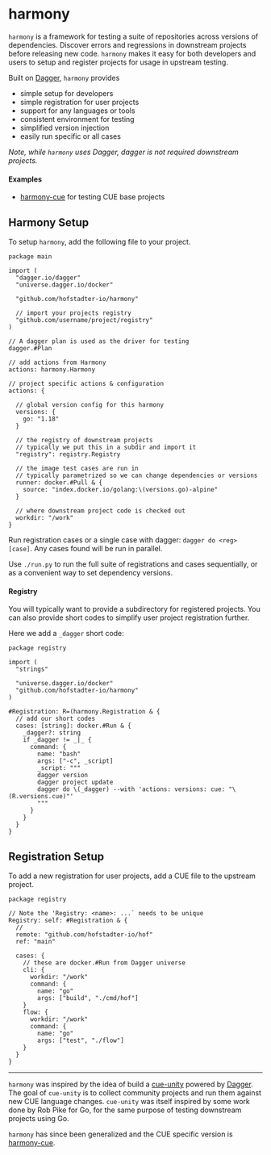 # harmony 

`harmony` is a framework for
testing a suite of repositories
across versions of dependencies.
Discover errors and regressions
in downstream projects before
releasing new code.
`harmony` makes it easy for both developers and users
to setup and register projects for usage in upstream testing.

Built on [Dagger](https://dagger.io), `harmony` provides

- simple setup for developers
- simple registration for user projects
- support for any languages or tools 
- consistent environment for testing
- simplified version injection
- easily run specific or all cases

_Note, while `harmony` uses Dagger, dagger is not required downstream projects._

#### Examples

- [harmony-cue](https://github.com/hofstadter-io/harmony-cue) for testing CUE base projects

## Harmony Setup

To setup `harmony`, add the following file to your project.

```cue
package main

import (
  "dagger.io/dagger"
  "universe.dagger.io/docker"

  "github.com/hofstadter-io/harmony"

  // import your projects registry
  "github.com/username/project/registry"
)

// A dagger plan is used as the driver for testing
dagger.#Plan

// add actions from Harmony
actions: harmony.Harmony

// project specific actions & configuration
actions: {

  // global version config for this harmony
  versions: {
    go: "1.18"
  }

  // the registry of downstream projects
  // typically we put this in a subdir and import it
  "registry": registry.Registry

  // the image test cases are run in
  // typically parametrized so we can change dependencies or versions 
  runner: docker.#Pull & {
    source: "index.docker.io/golang:\(versions.go)-alpine"
  }

  // where downstream project code is checked out
  workdir: "/work" 
}
```

Run registration cases or a single case with dagger: `dagger do <reg> [case]`.
Any cases found will be run in parallel.

Use `./run.py` to run the full suite of registrations and cases sequentially,
or as a convenient way to set dependency versions.

#### Registry

You will typically want to provide a subdirectory
for registered projects. You can also provide
short codes to simplify user project registration further.

Here we add a `_dagger` short code:

```cue
package registry

import (
  "strings"

  "universe.dagger.io/docker"
  "github.com/hofstadter-io/harmony"
)

#Registration: R=(harmony.Registration & {
  // add our short codes 
  cases: [string]: docker.#Run & {
    _dagger?: string
    if _dagger != _|_ {
      command: {
        name: "bash"
        args: ["-c", _script]
        _script: """
        dagger version
        dagger project update
        dagger do \(_dagger) --with 'actions: versions: cue: "\(R.versions.cue)"'
        """ 
      }
    }
  }
}
```


## Registration Setup

To add a new registration for user projects,
add a CUE file to the upstream project.

```cue
package registry

// Note the 'Registry: <name>: ...` needs to be unique
Registry: self: #Registration & {
  // 
  remote: "github.com/hofstadter-io/hof"
  ref: "main"

  cases: {
    // these are docker.#Run from Dagger universe
    cli: { 
      workdir: "/work"
      command: {
        name: "go"
        args: ["build", "./cmd/hof"]
    }
    flow: { 
      workdir: "/work"
      command: {
        name: "go"
        args: ["test", "./flow"]
    }
  }
}
```

---

`harmony` was inspired by the idea
of build a [cue-unity](https://github.com/cue-unity/unity)
powered by [Dagger](https://dagger.io).
The goal of `cue-unity` is to collect community projects
and run them against new CUE language changes.
`cue-unity` was itself inspired by some work
done by Rob Pike for Go, for the same purpose
of testing downstream projects using Go.

`harmony` has since been generalized and
the CUE specific version is [harmony-cue](https://github.com/hofstadter-io/harmony-cue).
